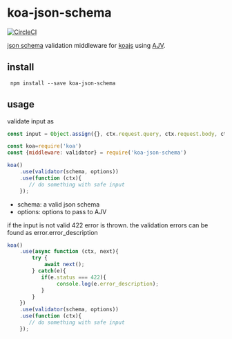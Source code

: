 # koa-json-schema

[![CircleCI](https://circleci.com/gh/zorro-del-caribe/koa-json-schema.svg?style=svg)](https://circleci.com/gh/zorro-del-caribe/koa-json-schema)

[json schema](http://json-schema.org/) validation middleware for [koajs](http://koajs.com/) using [AJV](https://github.com/epoberezkin/ajv).

## install

`` npm install --save koa-json-schema``

## usage

validate input as

```Javascript
const input = Object.assign({}, ctx.request.query, ctx.request.body, ctx.params);
```

```Javascript
const koa=require('koa')
const {middleware: validator} = require('koa-json-schema')

koa()
    .use(validator(schema, options))
    .use(function (ctx){
       // do something with safe input
    });
```

* schema: a valid json schema
* options: options to pass to AJV

if the input is not valid 422 error is thrown. the validation errors can be found as error.error_description

```Javascript
koa()
    .use(async function (ctx, next){
        try {
            await next();
        } catch(e){
           if(e.status === 422){
                console.log(e.error_description);
           }
        }
    })
    .use(validator(schema, options))
    .use(function (ctx){
       // do something with safe input
    });
```
